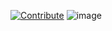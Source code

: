 [![Contribute](https://www.eclipse.org/che/factory-contribute.svg)](https://che-eclipse-che.192.168.64.2.nip.io/f?url=https://raw.githubusercontent.com/Divine1/chefiles/main/nodejs_web_devfile.yaml
)
![image](https://user-images.githubusercontent.com/10482177/140463548-35ca4e87-5885-4088-be8e-d87fabbf6f4f.png)
